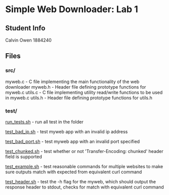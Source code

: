 # Simple Web Downloader: Lab 1

## Student Info
Calvin Owen
1884240

## Files
### src/
myweb.c - C file implementing the main functionality of the web downloader
myweb.h - Header file defining prototype functions for myweb.c
utils.c - C file implementing utility read/write functions to be used in myweb.c
utils.h - Header file defining prototype functions for utils.h

### test/
<ins>run_tests.sh</ins> - run all test in the folder

<ins>test_bad_ip.sh</ins> - test myweb app with an invalid ip address

<ins>test_bad_port.sh</ins> - test myweb app with an invalid port specified

<ins>test_chunked.sh</ins> - test whether or not 'Transfer-Encoding: chunked' header field is supported

<ins>test_example.sh</ins> - test reasonable commands for multiple websites to make sure outputs match with expected from equivalent curl command

<ins>test_header.sh</ins> - test the -h flag for the myweb, which should output the response header to stdout, checks for match with equivalent curl command

